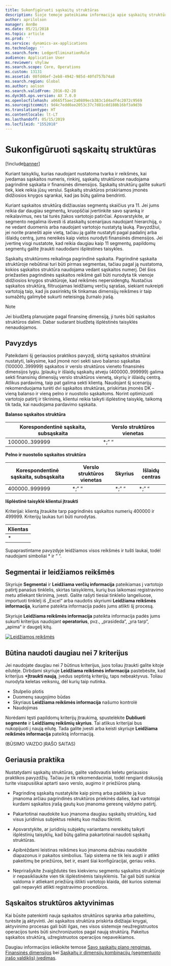 ```yaml
---
title: Sukonfigūruoti sąskaitų struktūras
description: Šioje temoje pateikiama informacija apie sąskaitų struktūras ir finansines dimensijas.
author: aprilolson
manager: AnnBe
ms.date: 05/21/2018
ms.topic: article
ms.prod: ''
ms.service: dynamics-ax-applications
ms.technology: ''
ms.search.form: LedgerEliminationRule
audience: Application User
ms.reviewer: shylaw
ms.search.scope: Core, Operations
ms.custom: 13131
ms.assetid: 08fd46ef-2eb8-4942-985d-40fd757b74a8
ms.search.region: Global
ms.author: aolson
ms.search.validFrom: 2016-02-28
ms.dyn365.ops.version: AX 7.0.0
ms.openlocfilehash: a0665f5aec2a0809ecb383c1d4adf4c2072c9569
ms.sourcegitcommit: 9d4c7edd0ae2053c37c7d81cdd180b16bf3a9d3b
ms.translationtype: HT
ms.contentlocale: lt-LT
ms.lasthandoff: 05/15/2019
ms.locfileid: "1552018"
---
```

# <a name="configure-account-structures"></a>Sukonfigūruoti sąskaitų struktūras

[!include[banner](../includes/banner.md)]

Kuriant taisyklių, kurias naudojant nustatoma tvarka ir reikšmės, kai įvedamas sąskaitos numeris, rinkinį, sąskaitų struktūrose naudojama pagrindinė sąskaita ir finansinės dimensijos. Sąskaitų struktūrų galite sukurti tiek, kiek reikia jūsų verslui. Sąskaitų struktūros priskiriamos įmonės didžiosios knygos sąrankai, kad jas būtų galima bendrinti.

Kuriant sąskaitos struktūrą didžiausias segmentų skaičius yra 11. Jei jums reikia dar daugiau segmentų, kruopščiai įvertinkite savo sąranką ir reikalavimus, nes tai turės įtakos vartotojo patirčiai. Apsvarstykite, ar segmento negalima išvesti iš ataskaitų scenarijaus naudojant hierarchiją, o ne vedant duomenis arba naudojant vartotojo nustatytą lauką. Pavyzdžiui, jei norite pranešti apie vietą, tačiau ją galite nustatyti pagal padalinį arba išlaidų centrą, jums nereikės kaip vietos nurodyti finansinės dimensijos. Jei įvertinę visgi nustatote, kad reikia daugiau kaip 11 segmentų, papildomų segmentų galite įtraukti naudodami išplėstines taisykles.

Sąskaitų struktūroms reikalinga pagrindinė sąskaita. Pagrindinė sąskaita struktūroje nebūtinai turi būti pirmas segmentas, tačiau pagal ją nustatoma, kokios sąskaitos struktūra naudojama vedant sąskaitos numerį. Dėl šios priežasties pagrindinės sąskaitos reikšmė gali būti nurodyta tik vienoje didžiosios knygos struktūroje, kad reikšmės nepersidengtų. Nustačius sąskaitos struktūrą, filtruojamas leidžiamų verčių sąrašas, siekiant nukreipti vartotoją taip, kad jis pasirinktų tik tinkamas dimensijų reikšmes ir taip sumažėtų galimybė sukurti neteisingą žurnalo įrašą.

> [!NOTE] 
> Jei biudžetą planuojate pagal finansinę dimensiją, ji turės būti sąskaitos struktūros dalimi. Dabar sudarant biudžetą išplėstinės taisyklės nenaudojamos.

## <a name="example"></a>Pavyzdys
Pateikdami šį geriausios praktikos pavyzdį, skirtą sąskaitos struktūrai nustatyti, laikysime, kad įmonė nori sekti savo balanso sąskaitas (100000..399999) sąskaitos ir verslo struktūros vieneto finansinės dimensijos lygiu. Įplaukų ir išlaidų sąskaitų atveju (400000..999999) galima sekti finansinių dimensijų verslo struktūros vienetą, skyrių ir išlaidų centrą. Atlikus pardavimą, taip pat galima sekti klientą. Naudojant šį scenarijų rekomenduojama turėti dvi sąskaitos struktūras, priskirtas įmonės DK – vieną balanso ir vieną pelno ir nuostolio sąskaitoms. Norint optimizuoti vartotojo patirtį ir tikrinimą, klientui reikia taikyti išplėstinę taisyklę, taikomą tik tada, kai naudojama pardavimo sąskaita.

**Balanso sąskaitos struktūra**

|Korespondentinė sąskaita, subsąskaita          | Verslo struktūros vienetas    |
|----------------------|-----------|
|100000..399999 | *;” “|

**Pelno ir nuostolio sąskaitos struktūra**

|Korespondentinė sąskaita, subsąskaita          | Verslo struktūros vienetas    |Skyrius          | Išlaidų centras    |
|----------------------|-----------|----------------------|-----------|
|400000..999999 | *;” “|*;” “|*;” “|*;” “|

**Išplėstinė taisyklė klientui įtraukti**

Kriterijai: klientą įtraukite tarp pagrindinės sąskaitos numerių 400000 ir 499999. Kriterijų laukas turi būti nurodytas.

|Klientas         |
|-----------------|
|* |

Supaprastintame pavyzdyje leidžiamos visos reikšmės ir tušti laukai, todėl naudojami simboliai * ir “ “.

## <a name="segments-and-allowed-values"></a>Segmentai ir leidžiamos reikšmės
Skyriuje **Segmentai** ir **Leidžiama verčių informacija** pateikiamas į vartotojo patirtį panašus tinklelis, skirtas taisyklėms, kurių bus laikomasi registravimo metu atliekant tikrinimą, įvesti. Galite rašyti tiesiai tinklelio langeliuose, importuoti tinklelį iš „Excel“ arba naudotis skyriumi **Leidžiama reikšmės informacija**, kuriame pateikta informacija padės jums atlikti šį procesą.

Skyriuje **Leidžiama reikšmės informacija** pateikta informacija padės jums sukurti kriterijus naudojant **operatorius**, pvz., „prasideda“, „yra tarp“, „apima“ ir daugelį kitų.

[![Leidžiamos reikšmės](./media/account.png)](./media/account.png) 

## <a name="more-than-7-criteria-needed"></a>Būtina naudoti daugiau nei 7 kriterijus

Jei naudojate daugiau nei 7 būtinus kriterijus, juos toliau įtraukti galite kitoje eilutėje. Dirbdami skyriuje **Leidžiama reikšmės informacija** pastebėsite, kad kriterijus **+Įtraukti naują**, įvedus septintą kriterijų, taps nebeaktyvus. Toliau nurodyta keletas veiksnių, dėl kurių taip nutinka. 
 - Stulpelio plotis 
 - Duomenų saugojimo būdas 
 - Skyriaus **Leidžiama reikšmės informacija** našumo kontrolė
 - Naudojimas  
 
Norėdami tęsti papildomų kriterijų įtraukimą, spustelėkite **Dubliuoti segmente** ir **Leidžiamų reikšmių skyrius**. Tai atlikus kriterijai bus nukopijuoti į naują eilutę. Tada galite įvesti arba keisti skyriuje **Leidžiama reikšmės informacija** pateiktą informaciją.

(BŪSIMO VAIZDO ĮRAŠO SAITAS)

## <a name="best-practices"></a>Geriausia praktika
Nustatydami sąskaitų struktūras, galite vadovautis keletu geriausios praktikos pavyzdžių. Tačiau jie tik rekomendaciniai, todėl rengiant diskusiją turite visapusiškai aptarti savo verslo, augimo ir priežiūros planą.

- Pagrindinę sąskaitą nustatykite kaip pirmą arba padėkite ją kuo įmanoma arčiau pagrindinės struktūros priekinės dalies, kad vartotojai kurdami sąskaitos įrašą gautų kuo įmanoma geresnę valdymo patirtį.

- Pakartotinai naudokite kuo įmanoma daugiau sąskaitų struktūrų, kad visus juridinius subjektus reikėtų kuo mažiau tikrinti.

- Apsvarstykite, ar juridinių subjektų variantams nereikėtų taikyti išplėstinių taisyklių, kad būtų galima pakartotinai naudoti sąskaitų struktūras.

- Apibrėždami leistinas reikšmes kuo įmanoma dažniau naudokite diapazonus ir pakaitos simbolius. Taip sistema ne tik leis augti ir atlikti pakeitimų be priežiūros, bet ir, esant šiai konfigūracijai, geriau veiks.

- Neprirašykite žvaigždutės ties kiekvienu segmentu sąskaitos struktūroje ir nepasikliaukite vien tik išplėstinėmis taisyklėmis. Tai gali būti sunkiai valdoma ir atliekant priežiūrą ištikti vartotojo klaida, dėl kurios sistemai gali nepavykti atlikti registravimo procedūros.

## <a name="account-structure-activation"></a>Sąskaitos struktūros aktyvinimas
Kai būsite patenkinti nauja sąskaitos struktūros sąranka arba pakeitimu, turėsite ją aktyvinti. Jei sąskaitos struktūra priskirta didžiajai knygai, aktyvinimo procesas gali būti ilgas, nes visos sistemoje neužregistruotos operacijos turės būti sinchronizuotos pagal naują struktūrą. Pakeitus sąskaitos struktūrą, užregistruotos operacijos nepaveikiamos.

Daugiau informacijos ieškokite temose [Savo sąskaitų plano rengimas](plan-chart-of-accounts.md), [Finansinės dimensijos](financial-dimensions.md) bei [Sąskaitų ir dimensijų kombinacijų (segmentuoto įrašo valdiklis) įvedimas](enter-account-dimension-combinations-segmented-entry-control.md).
